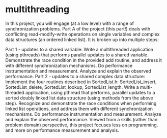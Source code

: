 # multithreading

In this project, you will engage (at a low level) with a range of synchronization problems. Part A of the project (this part!) deals with conflicting read-modify-write operations on single variables and complex data structures (an ordered linked list). It is broken up into multiple steps:

Part 1 - updates to a shared variable:
Write a multithreaded application (using pthreads) that performs parallel updates to a shared variable.
Demonstrate the race condition in the provided add routine, and address it with different synchronization mechanisms.
Do performance instrumentation and measurement.
Analyze and explain the observed performance.
Part 2 - updates to a shared complex data structure:
Implement the four routines described in SortedList.h: SortedList_insert, SortedList_delete, SortedList_lookup, SortedList_length.
Write a multi-threaded application, using pthread that performs, parallel updates to a sorted doubly linked list data structure (using methods from the above step).
Recognize and demonstrate the race conditions when performing linked list operations, and address them with different synchronization mechanisms.
Do performance instrumentation and measurement.
Analyze and explain the observed performance.
Viewed from a skills (rather than problem domain) perspective, this project focuses less on programming, and more on performance measurement and analysis.
